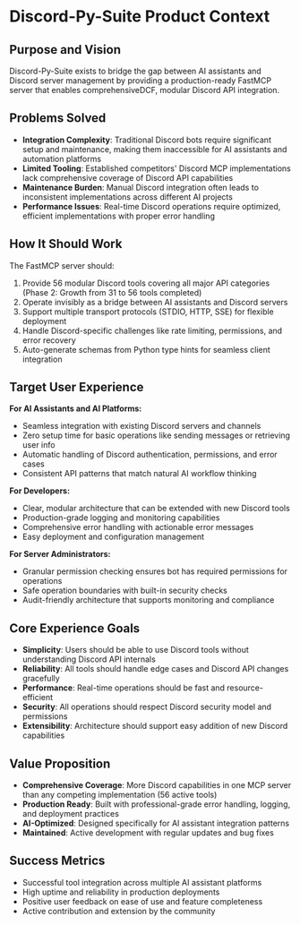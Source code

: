 # Discord-Py-Suite Product Context

## Purpose and Vision
Discord-Py-Suite exists to bridge the gap between AI assistants and Discord server management by providing a production-ready FastMCP server that enables comprehensiveDCF, modular Discord API integration.

## Problems Solved
- **Integration Complexity**: Traditional Discord bots require significant setup and maintenance, making them inaccessible for AI assistants and automation platforms
- **Limited Tooling**: Established competitors' Discord MCP implementations lack comprehensive coverage of Discord API capabilities
- **Maintenance Burden**: Manual Discord integration often leads to inconsistent implementations across different AI projects
- **Performance Issues**: Real-time Discord operations require optimized, efficient implementations with proper error handling

## How It Should Work
The FastMCP server should:
1. Provide 56 modular Discord tools covering all major API categories (Phase 2: Growth from 31 to 56 tools completed)
2. Operate invisibly as a bridge between AI assistants and Discord servers
3. Support multiple transport protocols (STDIO, HTTP, SSE) for flexible deployment
4. Handle Discord-specific challenges like rate limiting, permissions, and error recovery
5. Auto-generate schemas from Python type hints for seamless client integration

## Target User Experience
**For AI Assistants and AI Platforms:**
- Seamless integration with existing Discord servers and channels
- Zero setup time for basic operations like sending messages or retrieving user info
- Automatic handling of Discord authentication, permissions, and error cases
- Consistent API patterns that match natural AI workflow thinking

**For Developers:**
- Clear, modular architecture that can be extended with new Discord tools
- Production-grade logging and monitoring capabilities
- Comprehensive error handling with actionable error messages
- Easy deployment and configuration management

**For Server Administrators:**
- Granular permission checking ensures bot has required permissions for operations
- Safe operation boundaries with built-in security checks
- Audit-friendly architecture that supports monitoring and compliance

## Core Experience Goals
- **Simplicity**: Users should be able to use Discord tools without understanding Discord API internals
- **Reliability**: All tools should handle edge cases and Discord API changes gracefully
- **Performance**: Real-time operations should be fast and resource-efficient
- **Security**: All operations should respect Discord security model and permissions
- **Extensibility**: Architecture should support easy addition of new Discord capabilities

## Value Proposition
- **Comprehensive Coverage**: More Discord capabilities in one MCP server than any competing implementation (56 active tools)
- **Production Ready**: Built with professional-grade error handling, logging, and deployment practices
- **AI-Optimized**: Designed specifically for AI assistant integration patterns
- **Maintained**: Active development with regular updates and bug fixes

## Success Metrics
- Successful tool integration across multiple AI assistant platforms
- High uptime and reliability in production deployments
- Positive user feedback on ease of use and feature completeness
- Active contribution and extension by the community
